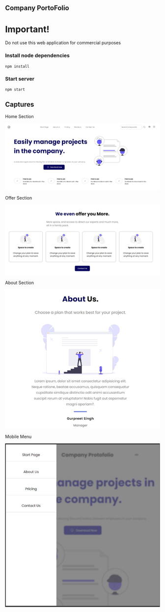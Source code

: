 ## Company PortoFolio

# Important!

Do not use this web application for commercial purposes

### Install node dependencies

```
npm install
```

### Start server

```
npm start
```

## Captures

Home Section

![Photos](src/images/fotos/Preview0.JPG)

Offer Section

![Photos](src/images/fotos/Preview1.JPG)

About Section

![Photos](src/images/fotos/Preview2.JPG)


Mobile Menu

![Photos](src/images/fotos/Preview3.JPG)
